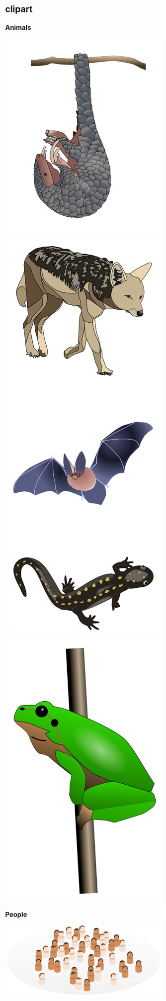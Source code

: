 # clipart

## Animals

![](animals/pangolin.svg)
![](animals/jackal.svg)
![](animals/bat.svg)
![](animals/salamander.svg)
![](animals/frog.svg)

## People

![](people/crowd.svg)
